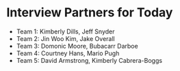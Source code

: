 # Interview Partners for Today

- Team 1: Kimberly Dills, Jeff Snyder
- Team 2: Jin Woo Kim, Jake Overall
- Team 3: Domonic Moore, Bubacarr Darboe
- Team 4: Courtney Hans, Mario Pugh
- Team 5: David Armstrong, Kimberly Cabrera-Boggs
